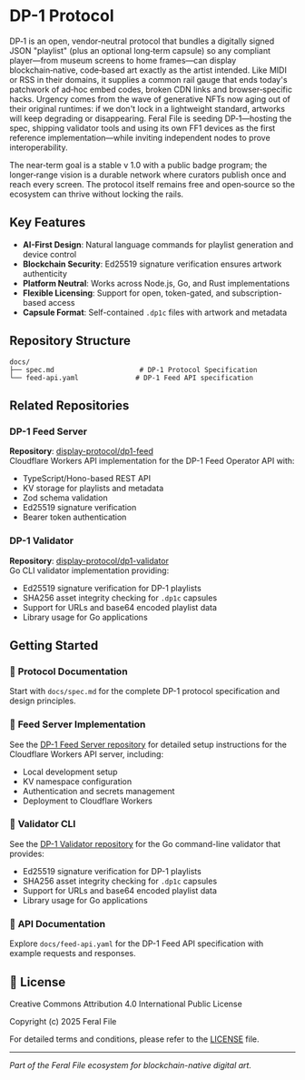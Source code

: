 # DP-1 Protocol
DP‑1 is an open, vendor‑neutral protocol that bundles a digitally signed JSON "playlist" (plus an optional long‑term capsule) so any compliant player—from museum screens to home frames—can display blockchain‑native, code‑based art exactly as the artist intended. Like MIDI or RSS in their domains, it supplies a common rail gauge that ends today's patchwork of ad‑hoc embed codes, broken CDN links and browser‑specific hacks. Urgency comes from the wave of generative NFTs now aging out of their original runtimes: if we don't lock in a lightweight standard, artworks will keep degrading or disappearing. Feral File is seeding DP‑1—hosting the spec, shipping validator tools and using its own FF1 devices as the first reference implementation—while inviting independent nodes to prove interoperability. 

The near‑term goal is a stable v 1.0 with a public badge program; the longer‑range vision is a durable network where curators publish once and reach every screen. The protocol itself remains free and open‑source so the ecosystem can thrive without locking the rails. 

## Key Features

- **AI-First Design**: Natural language commands for playlist generation and device control
- **Blockchain Security**: Ed25519 signature verification ensures artwork authenticity
- **Platform Neutral**: Works across Node.js, Go, and Rust implementations
- **Flexible Licensing**: Support for open, token-gated, and subscription-based access
- **Capsule Format**: Self-contained `.dp1c` files with artwork and metadata

## Repository Structure

```
docs/
├── spec.md                     # DP-1 Protocol Specification
└── feed-api.yaml              # DP-1 Feed API specification
```

## Related Repositories

### DP-1 Feed Server
**Repository**: [display-protocol/dp1-feed](https://github.com/display-protocol/dp1-feed)  
Cloudflare Workers API implementation for the DP-1 Feed Operator API with:
- TypeScript/Hono-based REST API
- KV storage for playlists and metadata
- Zod schema validation
- Ed25519 signature verification
- Bearer token authentication

### DP-1 Validator
**Repository**: [display-protocol/dp1-validator](https://github.com/display-protocol/dp1-validator)  
Go CLI validator implementation providing:
- Ed25519 signature verification for DP-1 playlists
- SHA256 asset integrity checking for `.dp1c` capsules
- Support for URLs and base64 encoded playlist data
- Library usage for Go applications

## Getting Started

### 📖 **Protocol Documentation**
Start with `docs/spec.md` for the complete DP-1 protocol specification and design principles.

### 🚀 **Feed Server Implementation**
See the [DP-1 Feed Server repository](https://github.com/display-protocol/dp1-feed) for detailed setup instructions for the Cloudflare Workers API server, including:
- Local development setup
- KV namespace configuration
- Authentication and secrets management
- Deployment to Cloudflare Workers

### 🔧 **Validator CLI**
See the [DP-1 Validator repository](https://github.com/display-protocol/dp1-validator) for the Go command-line validator that provides:
- Ed25519 signature verification for DP-1 playlists
- SHA256 asset integrity checking for `.dp1c` capsules  
- Support for URLs and base64 encoded playlist data
- Library usage for Go applications

### 🔧 **API Documentation**
Explore `docs/feed-api.yaml` for the DP-1 Feed API specification with example requests and responses.

## 📄 License

Creative Commons Attribution 4.0 International Public License

Copyright (c) 2025 Feral File

For detailed terms and conditions, please refer to the [LICENSE](LICENSE) file.

---

*Part of the Feral File ecosystem for blockchain-native digital art.*
